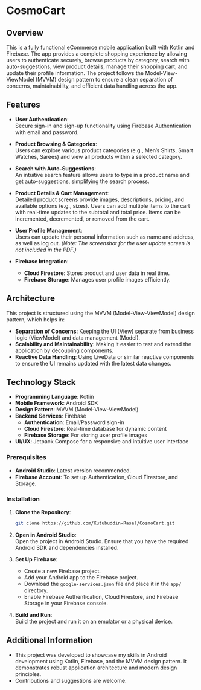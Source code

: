 # CosmoCart

## Overview

This is a fully functional eCommerce mobile application built with Kotlin and Firebase. The app provides a complete shopping experience by allowing users to authenticate securely, browse products by category, search with auto-suggestions, view product details, manage their shopping cart, and update their profile information. The project follows the Model-View-ViewModel (MVVM) design pattern to ensure a clean separation of concerns, maintainability, and efficient data handling across the app.

## Features

- **User Authentication**:  
  Secure sign-in and sign-up functionality using Firebase Authentication with email and password.

- **Product Browsing & Categories**:  
  Users can explore various product categories (e.g., Men’s Shirts, Smart Watches, Sarees) and view all products within a selected category.

- **Search with Auto-Suggestions**:  
  An intuitive search feature allows users to type in a product name and get auto-suggestions, simplifying the search process.

- **Product Details & Cart Management**:  
  Detailed product screens provide images, descriptions, pricing, and available options (e.g., sizes). Users can add multiple items to the cart with real-time updates to the subtotal and total price. Items can be incremented, decremented, or removed from the cart.

- **User Profile Management**:  
  Users can update their personal information such as name and address, as well as log out. *(Note: The screenshot for the user update screen is not included in the PDF.)*

- **Firebase Integration**:  
  - **Cloud Firestore**: Stores product and user data in real time.  
  - **Firebase Storage**: Manages user profile images efficiently.

## Architecture

This project is structured using the MVVM (Model-View-ViewModel) design pattern, which helps in:
- **Separation of Concerns**: Keeping the UI (View) separate from business logic (ViewModel) and data management (Model).
- **Scalability and Maintainability**: Making it easier to test and extend the application by decoupling components.
- **Reactive Data Handling**: Using LiveData or similar reactive components to ensure the UI remains updated with the latest data changes.

## Technology Stack

- **Programming Language**: Kotlin  
- **Mobile Framework**: Android SDK  
- **Design Pattern**: MVVM (Model-View-ViewModel)  
- **Backend Services**: Firebase  
  - **Authentication**: Email/Password sign-in  
  - **Cloud Firestore**: Real-time database for dynamic content  
  - **Firebase Storage**: For storing user profile images  
- **UI/UX**: Jetpack Compose for a responsive and intuitive user interface

### Prerequisites

- **Android Studio**: Latest version recommended.
- **Firebase Account**: To set up Authentication, Cloud Firestore, and Storage.

### Installation

1. **Clone the Repository**:
   ```bash
   git clone https://github.com/Kutubuddin-Rasel/CosmoCart.git
   ```

2. **Open in Android Studio**:  
   Open the project in Android Studio. Ensure that you have the required Android SDK and dependencies installed.

3. **Set Up Firebase**:
   - Create a new Firebase project.
   - Add your Android app to the Firebase project.
   - Download the `google-services.json` file and place it in the `app/` directory.
   - Enable Firebase Authentication, Cloud Firestore, and Firebase Storage in your Firebase console.

4. **Build and Run**:  
   Build the project and run it on an emulator or a physical device.

## Additional Information

- This project was developed to showcase my skills in Android development using Kotlin, Firebase, and the MVVM design pattern. It demonstrates robust application architecture and modern design principles.
- Contributions and suggestions are welcome.
